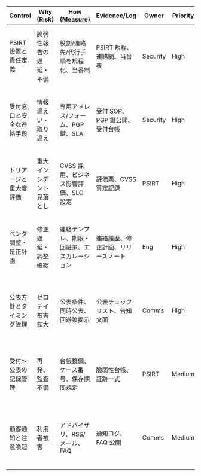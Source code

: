 | Control                  | Why (Risk)               | How (Measure)                                | Evidence/Log                       | Owner    | Priority | Ref              |
| ------------------------ | ------------------------ | -------------------------------------------- | ---------------------------------- | -------- | -------- | ---------------- |
| PSIRT 設置と責任定義     | 脆弱性報告の遅延・不備   | 役割/連絡先/代行手順を規程化、当番制         | PSIRT 規程、連絡網、当番表         | Security | High     | IPA ガイドライン |
| 受付窓口と安全な連絡手段 | 情報漏えい・取り違え     | 専用アドレス/フォーム、PGP 鍵、SLA           | 受付 SOP、PGP 鍵公開、受付台帳     | Security | High     | IPA ガイドライン |
| トリアージと重大度評価   | 重大インシデント見落とし | CVSS 採用、ビジネス影響評価、SLO 設定        | 評価票、CVSS 算定記録              | PSIRT    | High     | IPA ガイドライン |
| ベンダ調整・是正計画     | 修正遅延・調整破綻       | 連絡テンプレ、期限・回避策、エスカレーション | 連絡履歴、修正計画、リリースノート | Eng      | High     | IPA ガイドライン |
| 公表方針とタイミング管理 | ゼロデイ被害拡大         | 公表条件、同時公表、回避策提示               | 公表チェックリスト、告知文面       | Comms    | High     | IPA ガイドライン |
| 受付～公表の記録管理     | 再発、監査不備           | 台帳整備、ケース番号、保存期間規定           | 脆弱性台帳、証跡一式               | PSIRT    | Medium   | IPA ガイドライン |
| 顧客通知と注意喚起       | 利用者被害               | アドバイザリ、RSS/メール、FAQ                | 通知ログ、FAQ 公開                 | Comms    | Medium   | IPA ガイドライン |
